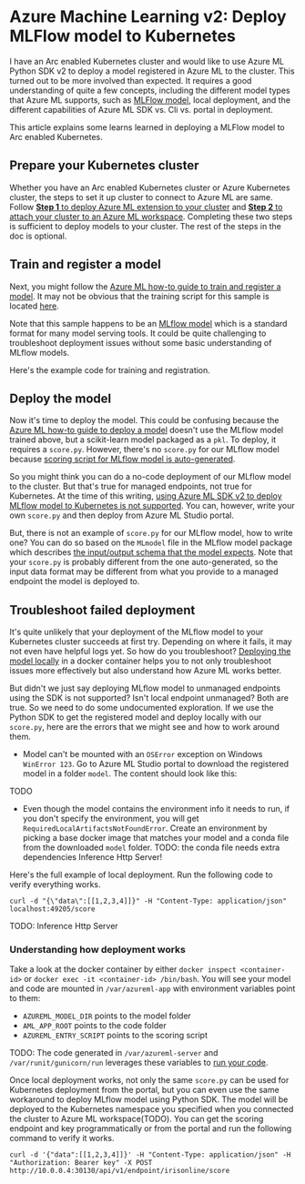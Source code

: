 # Azure Machine Learning v2: Deploy MLFlow model to Kubernetes

I have an Arc enabled Kubernetes cluster and would like to use Azure ML Python SDK v2 to deploy a model registered in Azure ML to the cluster.
This turned out to be more involved than expected. It requires a good understanding of quite a few concepts, including the different model
types that Azure ML supports, such as [MLFlow model](), local deployment, and the different capabilities of Azure ML SDK vs. Cli vs. portal in deployment.

This article explains some learns learned in deploying a MLFlow model to Arc enabled Kubernetes.

## Prepare your Kubernetes cluster

Whether you have an Arc enabled Kubernetes cluster or Azure Kubernetes cluster, the steps to set it up cluster to connect to Azure ML are same. Follow [__Step 1__ to deploy Azure ML extension to your cluster](https://learn.microsoft.com/en-us/azure/machine-learning/how-to-deploy-kubernetes-extension?tabs=deploy-extension-with-cli) and [__Step 2__ to attach your cluster to an Azure ML workspace](https://learn.microsoft.com/en-us/azure/machine-learning/how-to-attach-kubernetes-to-workspace?tabs=cli). Completing these two steps is sufficient to deploy models to your cluster. The rest of the steps in the doc is optional.

## Train and register a model

Next, you might follow the [Azure ML how-to guide to train and register a model](https://learn.microsoft.com/en-us/azure/machine-learning/how-to-train-model?tabs=python). It may not be obvious that the training script for this sample is located [here](https://github.com/Azure/azureml-examples/tree/main/sdk/python/jobs/single-step/lightgbm/iris/src).

Note that this sample happens to be an [MLflow model](https://www.mlflow.org/docs/latest/models.html) which is a standard format for many model serving tools. It could be quite challenging to troubleshoot deployment issues without some basic understanding of MLflow models.  

Here's the example code for training and registration.

## Deploy the model

Now it's time to deploy the model. This could be confusing because the [Azure ML how-to guide to deploy a model](https://learn.microsoft.com/en-us/azure/machine-learning/how-to-deploy-managed-online-endpoints?tabs=python) doesn't use the MLflow model trained above, but a scikit-learn model packaged as a `pkl`. To deploy, it requires a `score.py`. However, there's no `score.py` for our MLflow model because [scoring script for MLflow model is auto-generated](https://learn.microsoft.com/en-us/azure/machine-learning/how-to-deploy-mlflow-models?tabs=fromjob%2Cmir%2Csdk).

So you might think you can do a no-code deployment of our MLflow model to the cluster. But that's true for managed endpoints, not true for Kubernetes. At the time of this writing, [using Azure ML SDK v2 to deploy MLflow model to Kubernetes is not supported](https://learn.microsoft.com/en-us/azure/machine-learning/how-to-deploy-mlflow-models?tabs=fromjob%2Cmir%2Csdk#deployment-tools). You can, however, write your own `score.py` and then deploy from Azure ML Studio portal.

But, there is not an example of `score.py` for our MLflow model, how to write one? You can do so based on the `MLmodel` file in the MLflow model package which describes [the input/output schema that the model expects](https://www.mlflow.org/docs/latest/models.html#model-signature-and-input-example). Note that your `score.py` is probably different from the one auto-generated, so the input data format may be different from what you provide to a managed endpoint the model is deployed to.

## Troubleshoot failed deployment

It's quite unlikely that your deployment of the MLflow model to your Kubernetes cluster succeeds at first try. Depending on where it fails, it may not even have helpful logs yet. So how do you troubleshoot? [Deploying the model locally](https://learn.microsoft.com/en-us/azure/machine-learning/how-to-deploy-managed-online-endpoints?tabs=python#deploy-the-model-locally) in a docker container helps you to not only troubleshoot issues more effectively but also understand how Azure ML works better.

But didn't we just say deploying MLflow model to unmanaged endpoints using the SDK is not supported? Isn't local endpoint unmanaged? Both are true. So we need to do some undocumented exploration. If we use the Python SDK to get the registered model and deploy locally with our `score.py`, here are the errors that we might see and how to work around them.

* Model can't be mounted with an `OSError` exception on Windows `WinError 123`. Go to Azure ML Studio portal to download the registered model in a folder `model`. The content should look like this:

TODO

* Even though the model contains the environment info it needs to run, if you don't specify the environment, you will get `RequiredLocalArtifactsNotFoundError`. Create an environment by picking a base docker image that matches your model and a conda file from the downloaded `model` folder. TODO: the conda file needs extra dependencies Inference Http Server!

Here's the full example of local deployment. Run the following code to verify everything works.

`curl -d "{\"data\":[[1,2,3,4]]}" -H "Content-Type: application/json" localhost:49205/score`

TODO: Inference Http Server

### Understanding how deployment works

Take a look at the docker container by either `docker inspect <container-id>` or `docker exec -it <container-id> /bin/bash`. You will see your model and code are mounted in `/var/azureml-app` with environment variables point to them:

* `AZUREML_MODEL_DIR` points to the model folder
* `AML_APP_ROOT` points to the code folder
* `AZUREML_ENTRY_SCRIPT` points to the scoring script

TODO: The code generated in `/var/azureml-server` and `/var/runit/gunicorn/run` leverages these variables to [run your code](https://learn.microsoft.com/en-us/azure/machine-learning/how-to-inference-server-http#request-flow).

Once local deployment works, not only the same `score.py` can be used for Kubernetes deployment from the portal, but you can even use the same workaround to deploy MLflow model using Python SDK. The model will be deployed to the Kubernetes namespace you specified when you connected the cluster to Azure ML workspace(TODO). You can get the scoring endpoint and key programmatically or from the portal and run the following command to verify it works.

`curl -d '{"data":[[1,2,3,4]]}' -H "Content-Type: application/json" -H "Authorization: Bearer key" -X POST http://10.0.0.4:30130/api/v1/endpoint/irisonline/score`

